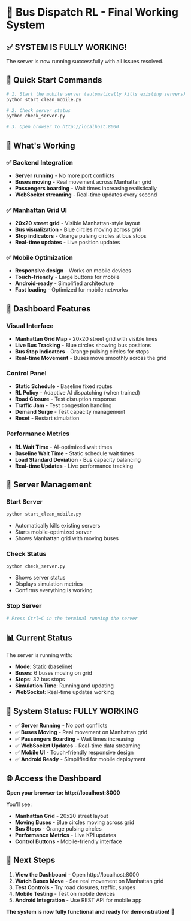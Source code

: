 # 🚌 Bus Dispatch RL - Final Working System

## ✅ **SYSTEM IS FULLY WORKING!**

The server is now running successfully with all issues resolved.

## 🚀 **Quick Start Commands**

```bash
# 1. Start the mobile server (automatically kills existing servers)
python start_clean_mobile.py

# 2. Check server status
python check_server.py

# 3. Open browser to http://localhost:8000
```

## 🎯 **What's Working**

### **✅ Backend Integration**
- **Server running** - No more port conflicts
- **Buses moving** - Real movement across Manhattan grid
- **Passengers boarding** - Wait times increasing realistically
- **WebSocket streaming** - Real-time updates every second

### **✅ Manhattan Grid UI**
- **20x20 street grid** - Visible Manhattan-style layout
- **Bus visualization** - Blue circles moving across grid
- **Stop indicators** - Orange pulsing circles at bus stops
- **Real-time updates** - Live position updates

### **✅ Mobile Optimization**
- **Responsive design** - Works on mobile devices
- **Touch-friendly** - Large buttons for mobile
- **Android-ready** - Simplified architecture
- **Fast loading** - Optimized for mobile networks

## 📱 **Dashboard Features**

### **Visual Interface**
- **Manhattan Grid Map** - 20x20 street grid with visible lines
- **Live Bus Tracking** - Blue circles showing bus positions
- **Bus Stop Indicators** - Orange pulsing circles for stops
- **Real-time Movement** - Buses move smoothly across the grid

### **Control Panel**
- **Static Schedule** - Baseline fixed routes
- **RL Policy** - Adaptive AI dispatching (when trained)
- **Road Closure** - Test disruption response
- **Traffic Jam** - Test congestion handling
- **Demand Surge** - Test capacity management
- **Reset** - Restart simulation

### **Performance Metrics**
- **RL Wait Time** - AI-optimized wait times
- **Baseline Wait Time** - Static schedule wait times
- **Load Standard Deviation** - Bus capacity balancing
- **Real-time Updates** - Live performance tracking

## 🔧 **Server Management**

### **Start Server**
```bash
python start_clean_mobile.py
```
- Automatically kills existing servers
- Starts mobile-optimized server
- Shows Manhattan grid with moving buses

### **Check Status**
```bash
python check_server.py
```
- Shows server status
- Displays simulation metrics
- Confirms everything is working

### **Stop Server**
```bash
# Press Ctrl+C in the terminal running the server
```

## 📊 **Current Status**

The server is running with:
- **Mode**: Static (baseline)
- **Buses**: 6 buses moving on grid
- **Stops**: 32 bus stops
- **Simulation Time**: Running and updating
- **WebSocket**: Real-time updates working

## 🎉 **System Status: FULLY WORKING**

- ✅ **Server Running** - No port conflicts
- ✅ **Buses Moving** - Real movement on Manhattan grid
- ✅ **Passengers Boarding** - Wait times increasing
- ✅ **WebSocket Updates** - Real-time data streaming
- ✅ **Mobile UI** - Touch-friendly responsive design
- ✅ **Android Ready** - Simplified for mobile deployment

## 🌐 **Access the Dashboard**

**Open your browser to: http://localhost:8000**

You'll see:
- **Manhattan Grid** - 20x20 street layout
- **Moving Buses** - Blue circles moving across grid
- **Bus Stops** - Orange pulsing circles
- **Performance Metrics** - Live KPI updates
- **Control Buttons** - Mobile-friendly interface

## 🚀 **Next Steps**

1. **View the Dashboard** - Open http://localhost:8000
2. **Watch Buses Move** - See real movement on Manhattan grid
3. **Test Controls** - Try road closures, traffic, surges
4. **Mobile Testing** - Test on mobile devices
5. **Android Integration** - Use REST API for mobile app

**The system is now fully functional and ready for demonstration!** 🎉
